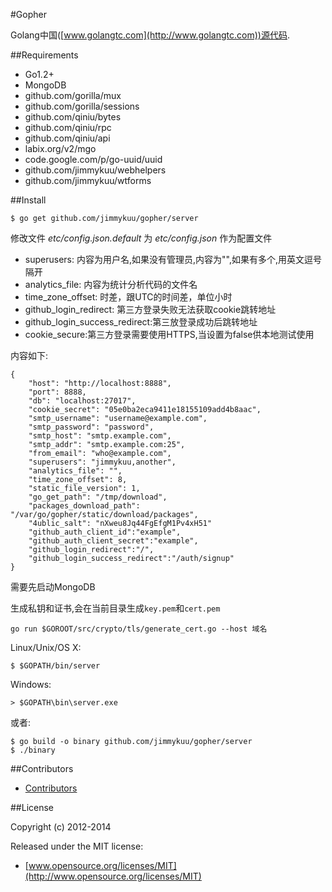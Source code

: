 #Gopher

Golang中国([www.golangtc.com](http://www.golangtc.com))源代码.

##Requirements

- Go1.2+
- MongoDB
- github.com/gorilla/mux
- github.com/gorilla/sessions
- github.com/qiniu/bytes
- github.com/qiniu/rpc
- github.com/qiniu/api
- labix.org/v2/mgo
- code.google.com/p/go-uuid/uuid
- github.com/jimmykuu/webhelpers
- github.com/jimmykuu/wtforms

##Install

    $ go get github.com/jimmykuu/gopher/server


修改文件 *etc/config.json.default* 为 *etc/config.json* 作为配置文件

- superusers: 内容为用户名,如果没有管理员,内容为"",如果有多个,用英文逗号隔开
- analytics_file: 内容为统计分析代码的文件名
- time_zone_offset: 时差，跟UTC的时间差，单位小时
- github_login_redirect: 第三方登录失败无法获取cookie跳转地址
- github_login_success_redirect:第三放登录成功后跳转地址
- cookie_secure:第三方登录需要使用HTTPS,当设置为false供本地测试使用

内容如下:

    {
        "host": "http://localhost:8888",
        "port": 8888,
        "db": "localhost:27017",
        "cookie_secret": "05e0ba2eca9411e18155109add4b8aac",
        "smtp_username": "username@example.com",
        "smtp_password": "password",
        "smtp_host": "smtp.example.com",
        "smtp_addr": "smtp.example.com:25",
        "from_email": "who@example.com",
        "superusers": "jimmykuu,another",
        "analytics_file": "",
        "time_zone_offset": 8,
        "static_file_version": 1,
        "go_get_path": "/tmp/download",
        "packages_download_path": "/var/go/gopher/static/download/packages",
        "4ublic_salt": "nXweu8Jq44FgEfgM1Pv4xH51"
		"github_auth_client_id":"example",
		"github_auth_client_secret":"example",
		"github_login_redirect":"/",
		"github_login_success_redirect":"/auth/signup"
    }

需要先启动MongoDB

生成私钥和证书,会在当前目录生成`key.pem`和`cert.pem`
	
	go run $GOROOT/src/crypto/tls/generate_cert.go --host 域名

Linux/Unix/OS X:

    $ $GOPATH/bin/server

Windows:

    > $GOPATH\bin\server.exe

或者:
	
	$ go build -o binary github.com/jimmykuu/gopher/server
	$ ./binary

##Contributors

- [Contributors](https://github.com/jimmykuu/gopher/graphs/contributors)


##License

Copyright (c) 2012-2014

Released under the MIT license:

- [www.opensource.org/licenses/MIT](http://www.opensource.org/licenses/MIT)
